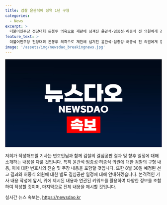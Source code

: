 ```yaml
---
title: 검찰 윤관석에 징역 1년 구형
categories:
  - News
excerpt: >
  더불어민주당 전당대회 돈봉투 의혹으로 재판에 넘겨진 윤관석·임종성·허종식 전 의원에게 검찰이 징역형을 구형했습니다. 윤 전 의원에게는 징역 1년을 요청했고, 이에 대해 윤 전 의원은 관여 자체가 잘못된 것으로 크게 반성한다고 밝혔습니다. 임 전 의원은 부디 현명한 판단을 내려주시길 간곡히 부탁드린다고 했습니다. 선고 결과는 8월 30일에 나오며, 허종식 의원에 대한 결심공판은 24일에 열릴 예정입니다.
feature_text: >
  더불어민주당 전당대회 돈봉투 의혹으로 재판에 넘겨진 윤관석·임종성·허종식 전 의원에게 검찰이 징역형을 구형했습니다. 윤 전 의원에게는 징역 1년을 요청했고, 이에 대해 윤 전 의원은 관여 자체가 잘못된 것으로 크게 반성한다고 밝혔습니다. 임 전 의원은 부디 현명한 판단을 내려주시길 간곡히 부탁드린다고 했습니다. 선고 결과는 8월 30일에 나오며, 허종식 의원에 대한 결심공판은 24일에 열릴 예정입니다.
image: '/assets/img/newsdao_breakingnews.jpg'
---
```


<p><img src="/assets/img/newsdao_breakingnews.jpg" alt="implanttips 속보" /></p>

<p>저희가 작성해드릴 기사는 변호인님과 함께 검찰의 결심공판 결과 및 향후 일정에 대해 소개하는 내용을 다룰 것입니다. 특히 윤관석·임종성·허종식 의원에 대한 검찰의 구형 내용, 이에 대한 변호사의 진술 및 주장 내용을 포함할 것입니다. 또한 8월 30일 예정된 선고 결과와 허종식 의원에 대한 별도 결심공판 일정에 대해 안내하겠습니다. 본격적인 기사 내용 작성에 앞서, 위에 제시된 내용과 연관된 키워드를 활용하여 다양한 정보를 조합하여 작성할 것이며, 마지막으로 전체 내용을 제시할 것입니다.</p>
실시간 뉴스 속보는, <a href="https://newsdao.kr" rel="dofollow">https://newsdao.kr</a>


